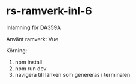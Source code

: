 # rs-ramverk-inl-6
Inlämning för DA359A

Använt ramverk: Vue

Körning: 
 1) npm install
 2) npm run dev
 3) navigera till länken som genereras i terminalen
